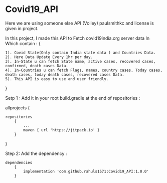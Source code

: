 # Covid19_API

Here we are using someone else API (Volley) paulsmithkc and license is given in project. 

In this project, I made this API to Fetch covid19india.org server data In Which contain :
{
	
	1). Covid State(Only contain India state data ) and Countries Data.
	2). Here Data Update Every 1hr per day.
	3). In-State u can fetch State name, active cases, recovered cases, confirmed, death cases Data.
	4). In-Countries u can fetch Flags, names, country cases, Today cases, death cases, today death cases, recovered cases Data.
	5). This API is easy to use and user friendly.
	
	
}


Setp 1 : Add it in your root build.gradle at the end of repositories :

allprojects
{
	
	repositories
		{
			...
			maven { url 'https://jitpack.io' }
		}
}
  
Step 2: Add the dependency :

	dependencies
 	 	{
	        implementation 'com.github.rahuls1571:Covid19_API:1.0.0'
		}
	
